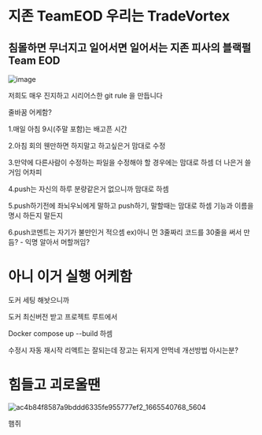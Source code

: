 # 지존 TeamEOD 우리는 TradeVortex 
## 침몰하면 무너지고 일어서면 일어서는 지존 피사의 블랙펄 Team EOD

![image](https://github.com/user-attachments/assets/72171531-dc6b-4406-a7df-a0eb8e5a1c8d)

저희도 매우 진지하고 시리어스한 git rule 을 만듭니다

줄바꿈 어케함?

1.매일 아침 9시(주말 포함)는 배고픈 시간

2.아침 회의 웬만하면 하지말고 하고싶은거 맘대로 수정

3.만약에 다른사람이 수정하는 파일을 수정해야 할 경우에는 맘대로 하셈 더 나은거 쓸거임 어차피

4.push는 자신의 하루 분량같은거 없으니까 맘대로 하셈

5.push하기전에 좌뇌우뇌에게 말하고 push하기, 말할때는 맘대로 하셈 기능과 이름을 명시 하든지 말든지

6.push코멘트는 자기가 불만인거 적으셈 ex)아니 먼 3줄짜리 코드를 30줄을 써서 만듬? - 익명 알아서 머할꺼임?

# 아니 이거 실행 어케함

도커 세팅 해놧으니까 

도커 최신버전 받고 프로젝트 루트에서 

Docker compose up --build 하셈

수정시 자동 재시작 리액트는 잘되는데 장고는 뒤지게 안먹네 개선방법 아시는분?

# 힘들고 괴로울땐

![ac4b84f8587a9bddd6335fe955777ef2_1665540768_5604](https://github.com/user-attachments/assets/6605f5f2-341d-4fd0-b994-edcacefbbd34)

햄쥐
